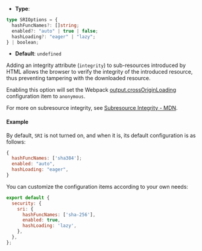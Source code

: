 - **Type**:

```ts
type SRIOptions = {
  hashFuncNames?: []string;
  enabled?: "auto" | true | false;
  hashLoading?: "eager" | "lazy";
} | boolean;
```

- **Default**: `undefined`

Adding an integrity attribute (`integrity`) to sub-resources introduced by HTML allows the browser to verify the integrity of the introduced resource, thus preventing tampering with the downloaded resource.

Enabling this option will set the Webpack [output.crossOriginLoading](https://webpack.js.org/configuration/output/#outputcrossoriginloading) configuration item to `anonymous`.

For more on subresource integrity, see [Subresource Integrity - MDN](https://developer.mozilla.org/en-US/docs/Web/Security/Subresource_Integrity).

#### Example

By default, `SRI` is not turned on, and when it is, its default configuration is as follows:

```js
{
  hashFuncNames: ['sha384'];
  enabled: "auto",
  hashLoading: "eager",
}
```

You can customize the configuration items according to your own needs:

```js
export default {
  security: {
    sri: {
      hashFuncNames: ['sha-256'],
      enabled: true,
      hashLoading: 'lazy',
    },
  },
};
```
